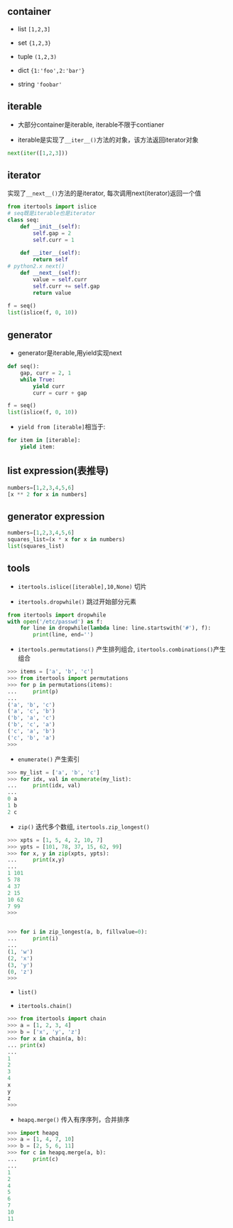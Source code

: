 ## container

+ list  `[1,2,3]`

+ set `{1,2,3}`

+ tuple `(1,2,3)`

+ dict `{1:'foo',2:'bar'}`

+ string `'foobar'`


## iterable

+ 大部分container是iterable, iterable不限于contianer

+ iterable是实现了`__iter__()`方法的对象，该方法返回iterator对象
```py
next(iter([1,2,3]))
```

## iterator

实现了`__next__()`方法的是iterator, 每次调用next(iterator)返回一个值

```py
from itertools import islice
# seq既是iterable也是iterator
class seq:
    def __init__(self):
        self.gap = 2
        self.curr = 1
    
    def __iter__(self):
        return self 
# python2.x next()
    def __next__(self):
        value = self.curr
        self.curr += self.gap
        return value
    
f = seq()
list(islice(f, 0, 10))
```

## generator

+ generator是iterable,用yield实现next

```py
def seq():
    gap, curr = 2, 1
    while True:
        yield curr
        curr = curr + gap

f = seq()
list(islice(f, 0, 10))

```
+ `yield from [iterable]`相当于:

```py
for item in [iterable]:
    yield item:
```

## list expression(表推导)

```py
numbers=[1,2,3,4,5,6]
[x ** 2 for x in numbers]
```

## generator expression

```py
numbers=[1,2,3,4,5,6]
squares_list=(x * x for x in numbers)
list(squares_list)
```

## tools

+ `itertools.islice([iterable],10,None)` 切片

+ `itertools.dropwhile()` 跳过开始部分元素

```py
from itertools import dropwhile
with open('/etc/passwd') as f:
    for line in dropwhile(lambda line: line.startswith('#'), f):
        print(line, end='')
```

+ `itertools.permutations()` 产生排列组合, `itertools.combinations()`产生组合

```py
>>> items = ['a', 'b', 'c']
>>> from itertools import permutations
>>> for p in permutations(items):
...     print(p)
...
('a', 'b', 'c')
('a', 'c', 'b')
('b', 'a', 'c')
('b', 'c', 'a')
('c', 'a', 'b')
('c', 'b', 'a')
>>>
```

+ `enumerate()` 产生索引

```py
>>> my_list = ['a', 'b', 'c']
>>> for idx, val in enumerate(my_list):
...     print(idx, val)
...
0 a
1 b
2 c
```

+ `zip()` 迭代多个数组, `itertools.zip_longest()`

```py
>>> xpts = [1, 5, 4, 2, 10, 7]
>>> ypts = [101, 78, 37, 15, 62, 99]
>>> for x, y in zip(xpts, ypts):
...     print(x,y)
...
1 101
5 78
4 37
2 15
10 62
7 99
>>>


>>> for i in zip_longest(a, b, fillvalue=0):
...     print(i)
...
(1, 'w')
(2, 'x')
(3, 'y')
(0, 'z')
>>>
```

+ `list()`

+ `itertools.chain()`

```py
>>> from itertools import chain
>>> a = [1, 2, 3, 4]
>>> b = ['x', 'y', 'z']
>>> for x in chain(a, b):
... print(x)
...
1
2
3
4
x
y
z
>>>
```

+ `heapq.merge()` 传入有序序列，合并排序

```py
>>> import heapq
>>> a = [1, 4, 7, 10]
>>> b = [2, 5, 6, 11]
>>> for c in heapq.merge(a, b):
...     print(c)
...
1
2
4
5
6
7
10
11
```